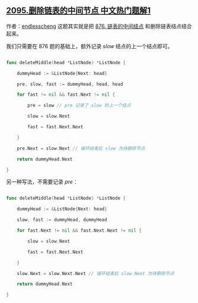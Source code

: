 ## [2095.删除链表的中间节点 中文热门题解1](https://leetcode.cn/problems/delete-the-middle-node-of-a-linked-list/solutions/100000/kuai-man-zhi-zhen-by-endlesscheng-jodm)

作者：[endlesscheng](https://leetcode.cn/u/endlesscheng)
这题其实就是把 [876. 链表的中间结点](https://leetcode-cn.com/problems/middle-of-the-linked-list/) 和删除链表结点结合起来。

我们只需要在 876 题的基础上，额外记录 $\textit{slow}$ 结点的上一个结点即可。

```go
func deleteMiddle(head *ListNode) *ListNode {
	dummyHead := &ListNode{Next: head}
	pre, slow, fast := dummyHead, head, head
	for fast != nil && fast.Next != nil {
		pre = slow // pre 记录了 slow 的上一个结点
		slow = slow.Next
		fast = fast.Next.Next
	}
	pre.Next = slow.Next // 循环结束后 slow 为待删除节点
	return dummyHead.Next
}
```

另一种写法，不需要记录 $\textit{pre}$：

```go
func deleteMiddle(head *ListNode) *ListNode {
	dummyHead := &ListNode{Next: head}
	slow, fast := dummyHead, dummyHead
	for fast.Next != nil && fast.Next.Next != nil {
		slow = slow.Next
		fast = fast.Next.Next
	}
	slow.Next = slow.Next.Next // 循环结束后 slow.Next 为待删除节点
	return dummyHead.Next
}
```